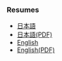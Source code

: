 ###  Resumes
- [日本語](https://github.com/xtaka/public/blob/master/resume.ja.md)
- [日本語(PDF)](https://github.com/xtaka/public/blob/master/resume.ja.pdf)
- [English](https://github.com/xtaka/public/blob/master/resume.en.md)
- [English(PDF)](https://github.com/xtaka/public/blob/master/resume.en.pdf)
